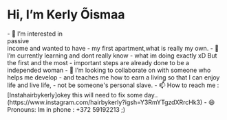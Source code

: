 <h1>
Hi, I’m Kerly Õismaa </h1>
- 👀 I’m interested in <br>passive<br> income and wanted to have
- my first apartment,what is really my own.
- 🌱 I’m currently learning and dont really know
- what im doing exactly xD But the first and the most
- important steps are already done to be a independed woman 
- 💞️ I’m looking to collaborate on with someone who helps me develop
- and teaches me how to earn a living so that I can enjoy life and live life,
- not be someone's personal slave.
- 📫 How to reach me : 
[Instahairbykerly]okey this will need to fix some day..(https://www.instagram.com/hairbykerly?igsh=Y3RmYTgzdXRrcHk3)
- 😄 Pronouns: Im in phone : +372 59192213 ;) 


